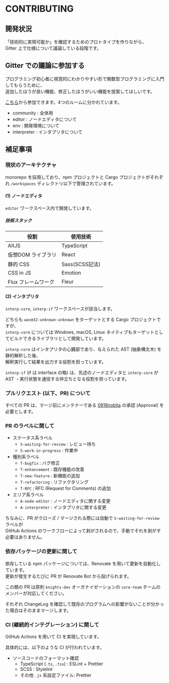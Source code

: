 # CONTRIBUTING

## 開発状況

「技術的に実現可能か」を確認するためのプロトタイプを作りながら、  
Gitter 上で仕様について議論している段階です。

## Gitter での議論に参加する

プログラミング初心者に視覚的にわかりやすい形で関数型プログラミングに入門してもらうために、  
追加したほうが良い機能、修正したほうがいい機能を提案してほしいです。

[こちら](https://gitter.im/knights-dev)から参加できます。4つのルームに分かれています。

- community : 全体用
- editor : ノードエディタについて
- env : 開発環境について
- interpreter : インタプリタについて

## 補足事項

### 現状のアーキテクチャ

monorepo を採用しており、npm プロジェクトと Cargo プロジェクトがそれぞれ `/workspaces` ディレクトリ以下で管理されています。

#### (1) ノードエディタ

`editor` ワークスペース内で開発しています。

##### 技術スタック

| 役割 | 使用技術 |
| --- | ---- |
| AltJS | TypeScript |
| 仮想DOM ライブラリ | React |
| 静的 CSS | Sass(SCSS記法) |
| CSS in JS | Emotion |
| Flux フレームワーク | Fleur |

#### (2) インタプリタ

`interp-core`, `interp-if` ワークスペースが該当します。

どちらも `wasm32-unknown-unknown` をターゲットとする Cargo プロジェクトですが、  
`interp-core` については Windows, macOS, Linux ネイティブもターゲットとしてビルドできるライブラリとして開発しています。

`interp-core` はインタプリタの心臓部であり、与えられた AST (抽象構文木) を静的解析した後、  
解釈実行して結果を出力する役割を担っています。

`interp-if` (if は interface の略) は、先述のノードエディタと `interp-core` が  
AST ・実行状態を通信する仲立ちとなる役割を担っています。

### プルリクエスト (以下、PR) について

すべての PR は、マージ前にメンテナーである [0918nobita](https://github.com/0918nobita) の承認 (Approval) を必要とします。

### PR のラベルに関して

- ステータス系ラベル
    - `S-waiting-for-review` : レビュー待ち
    - `S-work-in-progress` : 作業中
- 種別系ラベル
    - `T-bugfix` : バグ修正
    - `T-enhancement` : 既存機能の改善
    - `T-new-feature` : 新機能の追加
    - `T-refactoring` : リファクタリング
    - `T-RFC` : RFC (Request for Comments) の追加
- エリア系ラベル
    - `A-node-editor` : ノードエディタに関する変更
    - `A-interpreter` : インタプリタに関する変更

ちなみに、PR がクローズ / マージされる際には自動で `S-waiting-for-review` ラベルが  
GitHub Actions のワークフローによって剥がされるので、手動でそれを剥がす必要はありません。

### 依存パッケージの更新に関して

依存している npm パッケージについては、Renovate を用いて更新を自動化しています。  
更新が発生するたびに PR が Renovate Bot から投げられます。

この類の PR は原則 `knights-dev` オーガナイゼーションの `core-team` チームのメンバーが対応してください。

それぞれ ChangeLog を確認して既存のプログラムへの影響がないことが分かった場合はそのままマージします。

### CI (継続的インテグレーション) に関して

GitHub Actions を用いて CI を実現しています。

具体的には、以下のような CI が行われています。

- ソースコードのフォーマット確認
    - TypeScript (`.ts`, `.tsx`) : ESLint + Prettier
    - SCSS : Stylelint
    - その他 `.js` 系設定ファイル: Prettier
